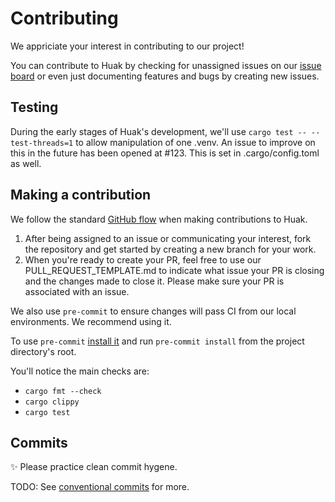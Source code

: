 # Contributing

We appriciate your interest in contributing to our project!

You can contribute to Huak by checking for unassigned issues on our [issue board](https://github.com/users/cnpryer/projects/5) or even just documenting features and bugs by creating new issues.

## Testing

During the early stages of Huak's development, we'll use `cargo test -- --test-threads=1` to allow manipulation of one .venv. An issue to improve on this in the future has been opened at #123. This is set in .cargo/config.toml as well.

## Making a contribution

We follow the standard [GitHub flow](https://docs.github.com/en/get-started/quickstart/github-flow) when making contributions to Huak.

1. After being assigned to an issue or communicating your interest, fork the repository and get started by creating a new branch for your work.
2. When you're ready to create your PR, feel free to use our PULL_REQUEST_TEMPLATE.md to indicate what issue your PR is closing and the changes made to close it. Please make sure your PR is associated with an issue.

We also use `pre-commit` to ensure changes will pass CI from our local environments. We recommend using it.

To use `pre-commit` [install it](https://pre-commit.com/#install) and run `pre-commit install` from the project directory's root.

You'll notice the main checks are:

- `cargo fmt --check`
- `cargo clippy`
- `cargo test`

## Commits

✨ Please practice clean commit hygene.

TODO: See [conventional commits](https://www.conventionalcommits.org/en/v1.0.0/) for more.
